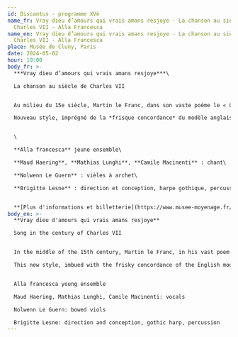 ```yaml
---
id: Discantus - programme XVè
name_fr: Vray dieu d’amours qui vrais amans resjoye - La chanson au siècle de
  Charles VII - Alla Francesca
name_en: Vray dieu d’amours qui vrais amans resjoye - La chanson au siècle de
  Charles VII - Alla Francesca
place: Musée de Cluny, Paris
date: 2024-05-02
hour: 19:00
body_fr: >-
  ***Vray dieu d’amours qui vrais amans resjoye***\

  La chanson au siècle de Charles VII


  Au milieu du 15e siècle, Martin le Franc, dans son vaste poème le « Champion des Dames », accorde une singulière place à la musique et aux musiciens de son temps dont il loue la *nouvelle pratique* : ils ont su prendre la suavité de la *contenance angloise* et cette *merveilleuse plaisance rend leur chant joieux et notable*.\

  Nouveau style, imprégné de la *frisque concordance* du modèle anglais (abondance de consonances de sixtes et de tierces), reflet des échanges de savoirs et de répertoires au cœur d'une Europe déjà en marche vers la Renaissance. Les œuvres des grands maîtres Dunstable, Dufay, Binchois, Ockeghem (engagé comme premier chapelain par Charles VII) sont abondamment copiées dans de riches manuscrits, comme le Chansonnier Cordiforme de Jean de Montchenu (riche ecclésiastique savoyard) : manuscrit somptueusement enluminé, collection de chansons alors les plus en vogue, réunies dans un écrin qui, une fois ouvert, prend la forme de deux cœurs accolés (allusion au traité d'Arras qui scella en 1435 la réconciliation entre le roi de France et Philippe le Bon). C'est cette merveilleuse créativité, et la modernité des compositeurs de ce 15e siècle marqué par les guerres, mais durant lequel poètes et musiciens ne cessent de chanter l'amour, qui sont mis à l'honneur dans ce programme.


  \

  **Alla francesca** jeune ensemble\

  **Maud Haering**, **Mathias Lunghi**, **Camile Macinenti** : chant\

  **Nolwenn Le Guern** : vièles à archet\

  **Brigitte Lesne** : direction et conception, harpe gothique, percussions


  **[Plus d'informations et billetterie](https://www.musee-moyenage.fr/activites/programmation/chanson-siecle-charles-vii.html)**
body_en: >-
  **Vray dieu d'amours qui vrais amans resjoye**

  Song in the century of Charles VII


  In the middle of the 15th century, Martin le Franc, in his vast poem "Champion des Dames", gave a singular place to the music and musicians of his time, whose new practice he praised: they had taken on the suavity of English content and this marvellous pleasure made their singing joyful and noteworthy.

  This new style, imbued with the frisky concordance of the English model (abundant consonances of sixths and thirds), reflected the exchange of knowledge and repertoires at the heart of a Europe already moving towards the Renaissance. The works of the great masters Dunstable, Dufay, Binchois and Ockeghem (hired as first chaplain by Charles VII) were copied extensively in rich manuscripts, such as the Chansonnier Cordiforme by Jean de Montchenu (a wealthy ecclesiastic from Savoie): a sumptuously illuminated manuscript, a collection of the most fashionable songs of the time, housed in a case which, when opened, takes the form of two hearts joined together (an allusion to the Treaty of Arras which sealed the reconciliation between the King of France and Philip the Good in 1435). It is this marvellous creativity, and the modernity of the composers of this 15th century marked by wars, but during which poets and musicians never ceased to sing of love, that are highlighted in this programme.


  Alla francesca young ensemble

  Maud Haering, Mathias Lunghi, Camile Macinenti: vocals

  Nolwenn Le Guern: bowed viols

  Brigitte Lesne: direction and conception, gothic harp, percussion
---
```

